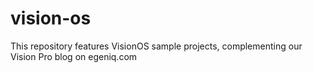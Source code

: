 # vision-os
This repository features VisionOS sample projects, complementing our Vision Pro blog on egeniq.com
